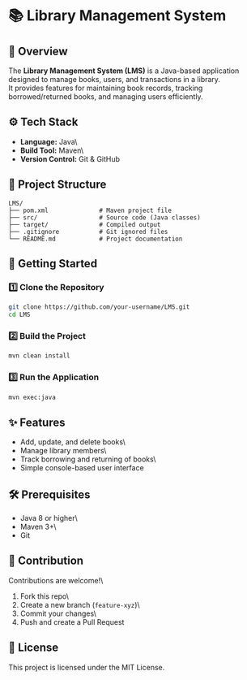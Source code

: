 # 📚 Library Management System 

## 📌 Overview

The **Library Management System (LMS)** is a Java-based application
designed to manage books, users, and transactions in a library.\
It provides features for maintaining book records, tracking
borrowed/returned books, and managing users efficiently.

## ⚙️ Tech Stack

-   **Language:** Java\
-   **Build Tool:** Maven\
-   **Version Control:** Git & GitHub

## 📂 Project Structure

    LMS/
    ├── pom.xml              # Maven project file
    ├── src/                 # Source code (Java classes)
    ├── target/              # Compiled output
    ├── .gitignore           # Git ignored files
    └── README.md            # Project documentation

## 🚀 Getting Started

### 1️⃣ Clone the Repository

``` bash
git clone https://github.com/your-username/LMS.git
cd LMS
```

### 2️⃣ Build the Project

``` bash
mvn clean install
```

### 3️⃣ Run the Application

``` bash
mvn exec:java
```

## ✨ Features

-   Add, update, and delete books\
-   Manage library members\
-   Track borrowing and returning of books\
-   Simple console-based user interface

## 🛠️ Prerequisites

-   Java 8 or higher\
-   Maven 3+\
-   Git

## 🤝 Contribution

Contributions are welcome!\
1. Fork this repo\
2. Create a new branch (`feature-xyz`)\
3. Commit your changes\
4. Push and create a Pull Request

## 📜 License

This project is licensed under the MIT License.
